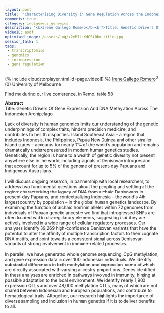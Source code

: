 ```yaml
---
layout: post
title:  "Characterising Diversity in Gene Regulation Across the Indonesian Archipelago"
comments: true
category: indigenous_genomics
description: "<b>Irene Gallego Romero</b><br/>Title: Genetic Drivers Of Gene Expression And DNA ..."
videoID: asdf
optimized_image: /assets/img/x2yM7LcXdCSi0bm_title.jpg
session_talk: 1
tags:
 - transcriptomics
 - genomics
 - introgression
 - gene regulation
---
```

{% include cloudstorplayer.html id=page.videoID %}
<u>Irene Gallego Romero</u><sup>0</sup><br/>
\(0\) University of Melbourne

Find me during our live conference, [in Remo, table 58](https://remo.co)

<b>Abstract</b><br/>
Title: Genetic Drivers Of Gene Expression And DNA Methylation Across The Indonesian Archipelago<br/><br/>Lack of diversity in human genomics limits our understanding of the genetic underpinnings of complex traits, hinders precision medicine, and contributes to health disparities. Island Southeast Asia – a region that includes Indonesia, the Philippines, Papua New Guinea and other smaller island states – accounts for nearly 7% of the world’s population and remains dramatically underrepresented in modern human genetics studies.  Genetically, the region is home to a wealth of genetic diversity not present anywhere else in the world, including signals of Denisovan introgression that account for up to 5% of the genome of present-day Papuans and Indigenous Australians.<br/><br/>I will discuss ongoing research, in partnership with local researchers, to address two fundamental questions about the peopling and settling of the region: characterising the legacy of DNA from archaic Denisovans in present-day Papuans, and contextualising Indonesia – the world's 4th largest country by population – in the global human genetics landscape. By examining the function of archaic hominin alleles within 72 genomes from individuals of Papuan genetic ancestry we find that introgressed SNPs are often located within cis-regulatory elements, suggesting that they are actively involved in a wide range of cellular regulatory processes. Our analyses identify 39,269 high-confidence Denisovan variants that have the potential to alter the affinity of multiple transcription factors to their cognate DNA motifs, and point towards a consistent signal across Denisovan variants of strong involvement in immune-related processes. <br/><br/>In parallel, we have generated whole genome sequencing, CpG methylation, and gene expression data in over 100 Indonesian individuals. We identify substantial differences in both methylation and expression, some of which are directly associated with varying ancestry proportions. Genes identified in these analyses are enriched in pathways involved in immunity, hinting at possible adaptation to the local environment. We identify nearly 1,900 expression QTLs and over 48,000 methylation QTLs, many of which are not shared between Indonesian and European populations, and contribute to hematological traits. Altogether, our research highlights the importance of diverse sampling and inclusion in human genetics if it is to deliver benefits to all. 
